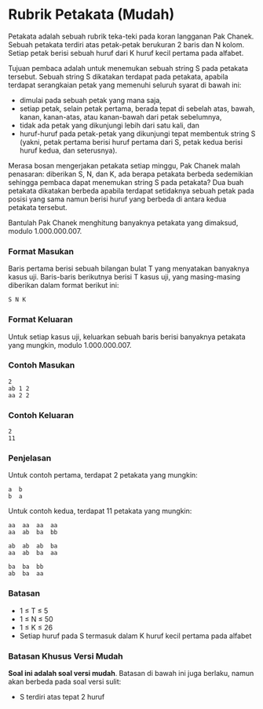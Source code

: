 # Rubrik Petakata (Mudah)

Petakata adalah sebuah rubrik teka-teki pada koran langganan Pak Chanek. Sebuah petakata terdiri atas petak-petak berukuran 2 baris dan N kolom. Setiap petak berisi sebuah huruf dari K huruf kecil pertama pada alfabet.

Tujuan pembaca adalah untuk menemukan sebuah string S pada petakata tersebut. Sebuah string S dikatakan terdapat pada petakata, apabila terdapat serangkaian petak yang memenuhi seluruh syarat di bawah ini:

- dimulai pada sebuah petak yang mana saja,
- setiap petak, selain petak pertama, berada tepat di sebelah atas, bawah, kanan, kanan-atas, atau kanan-bawah dari petak sebelumnya,
- tidak ada petak yang dikunjungi lebih dari satu kali, dan
- huruf-huruf pada petak-petak yang dikunjungi tepat membentuk string S (yakni, petak pertama berisi huruf pertama dari S, petak kedua berisi huruf kedua, dan seterusnya).

Merasa bosan mengerjakan petakata setiap minggu, Pak Chanek malah penasaran: diberikan S, N, dan K, ada berapa petakata berbeda sedemikian sehingga pembaca dapat menemukan string S pada petakata? Dua buah petakata dikatakan berbeda apabila terdapat setidaknya sebuah petak pada posisi yang sama namun berisi huruf yang berbeda di antara kedua petakata tersebut.

Bantulah Pak Chanek menghitung banyaknya petakata yang dimaksud, modulo 1.000.000.007.

### Format Masukan

Baris pertama berisi sebuah bilangan bulat T yang menyatakan banyaknya kasus uji. Baris-baris berikutnya berisi T kasus uji, yang masing-masing diberikan dalam format berikut ini:

```
S N K
```

### Format Keluaran

Untuk setiap kasus uji, keluarkan sebuah baris berisi banyaknya petakata yang mungkin, modulo 1.000.000.007.

### Contoh Masukan

```
2
ab 1 2
aa 2 2
```

### Contoh Keluaran

```
2
11
```

### Penjelasan

Untuk contoh pertama, terdapat 2 petakata yang mungkin:

```
a  b
b  a
```

Untuk contoh kedua, terdapat 11 petakata yang mungkin:

```
aa  aa  aa  aa
aa  ab  ba  bb

ab  ab  ab  ba
aa  ab  ba  aa

ba  ba  bb
ab  ba  aa
```

### Batasan

- 1 ≤ T ≤ 5
- 1 ≤ N ≤ 50
- 1 ≤ K ≤ 26
- Setiap huruf pada S termasuk dalam K huruf kecil pertama pada alfabet

### Batasan Khusus Versi Mudah

**Soal ini adalah soal versi mudah**. Batasan di bawah ini juga berlaku, namun akan berbeda pada soal versi sulit:

- S terdiri atas tepat 2 huruf

